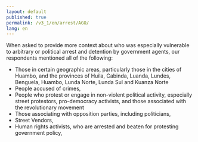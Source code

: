 ```yaml
---
layout: default
published: true
permalink: /v3_1/en/arrest/AGO/
lang: en
---
```


When asked to provide more context about who was especially vulnerable to arbitrary or political arrest and detention by government agents, our respondents mentioned all of the following:

- Those in certain geographic areas, particularly those in the cities of Huambo, and the provinces of Huila, Cabinda, Luanda, Lundes, Benguela, Huambo, Lunda Norte, Lunda Sul and Kuanza Norte
- People accused of crimes,
- People who protest or engage in non-violent political activity, especially street protestors, pro-democracy activists, and those associated with the revolutionary movement
- Those associating with opposition parties, including politicians,
- Street Vendors,
- Human rights activists, who are arrested and beaten for protesting government policy,

